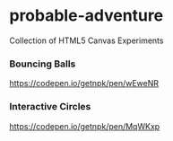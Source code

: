 # probable-adventure
Collection of HTML5 Canvas Experiments 

### Bouncing Balls
https://codepen.io/getnpk/pen/wEweNR

### Interactive Circles
https://codepen.io/getnpk/pen/MqWKxp